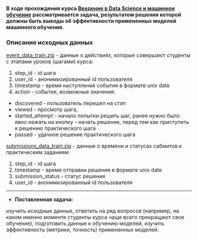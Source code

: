 #### В ходе прохождения курса [Введение в Data Science и машинное обучение](https://stepik.org/course/4852/syllabus) рассматривается задача, результатом решения которой должны быть выводы об эффективности примененных моделей машинного обучения.


### Описание исходных данных
[event_data_train.zip](data/event_data_train.zip) - данные о действиях, которые совершают студенты с этапами уроков (шагами) курса:

1. step_id - id шага
2. user_id - анонимизированный id пользователя
3. timestamp - время наступления события в формате unix date
4. action - событие, возможные значения:
* discovered - пользователь перешел на стэп
* viewed - просмотр шага,
* started_attempt - начало попытки решить шаг, ранее нужно было явно нажать на кнопку - начать решение, перед тем как приступить к решению практического шага
* passed - удачное решение практического шага

[submissions_data_train.zip](data/submissions_data_train.zip) - данные о времени и статусах сабмитов к практическим заданиям:

1. step_id - id шага
2. timestamp - время отправки решения в формате unix date
3. submission_status - статус решения
4. user_id - анонимизированный id пользователя
---

* __Поставленная задача:__

изучить исходные данные, ответить на ряд вопросов (например, на каком именно моменте студенты курса чаще всего прекращают свое обучение), подготовить данные к обучению моделей, изучить эффективность (метрики, точность) примененных моделей.
